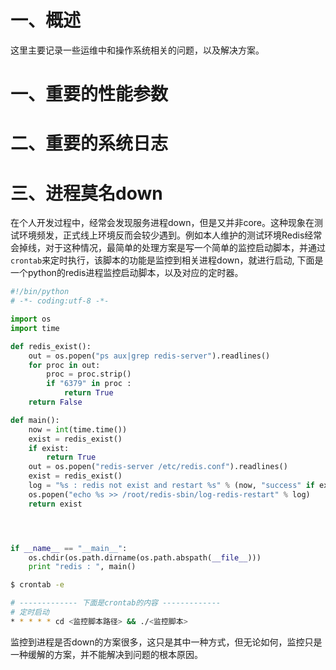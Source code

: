 # 一、概述
这里主要记录一些运维中和操作系统相关的问题，以及解决方案。

# 一、重要的性能参数

# 二、重要的系统日志

# 三、进程莫名down
在个人开发过程中，经常会发现服务进程down，但是又并非core。这种现象在测试环境频发，正式线上环境反而会较少遇到。例如本人维护的测试环境Redis经常会掉线，对于这种情况，最简单的处理方案是写一个简单的监控启动脚本，并通过`crontab`来定时执行，该脚本的功能是监控到相关进程down，就进行启动, 下面是一个python的redis进程监控启动脚本，以及对应的定时器。
```py
#!/bin/python
# -*- coding:utf-8 -*-

import os
import time

def redis_exist():
    out = os.popen("ps aux|grep redis-server").readlines()
    for proc in out:
        proc = proc.strip()
        if "6379" in proc :
            return True
    return False

def main():
    now = int(time.time())
    exist = redis_exist()
    if exist:
        return True
    out = os.popen("redis-server /etc/redis.conf").readlines()
    exist = redis_exist()
    log = "%s : redis not exist and restart %s" % (now, "success" if exist else "failed")
    os.popen("echo %s >> /root/redis-sbin/log-redis-restart" % log)
    return exist




if __name__ == "__main__":
    os.chdir(os.path.dirname(os.path.abspath(__file__)))
    print "redis : ", main()
```

```sh
$ crontab -e

# ------------- 下面是crontab的内容 -------------
# 定时启动
* * * * * cd <监控脚本路径> && ./<监控脚本>
```

监控到进程是否down的方案很多，这只是其中一种方式，但无论如何，监控只是一种缓解的方案，并不能解决到问题的根本原因。